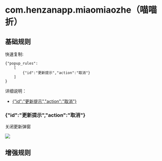# com.henzanapp.miaomiaozhe（喵喵折）

## 基础规则

快速复制:
```
{"popup_rules":
    [
        {"id":"更新提示","action":"取消"}
    ]
}
```
详细说明：
- [{"id":"更新提示","action":"取消"}](#id更新提示action取消)

### {"id":"更新提示","action":"取消"}
关闭更新弹窗

![](./assets/更新弹窗.jpg)


## 增强规则
